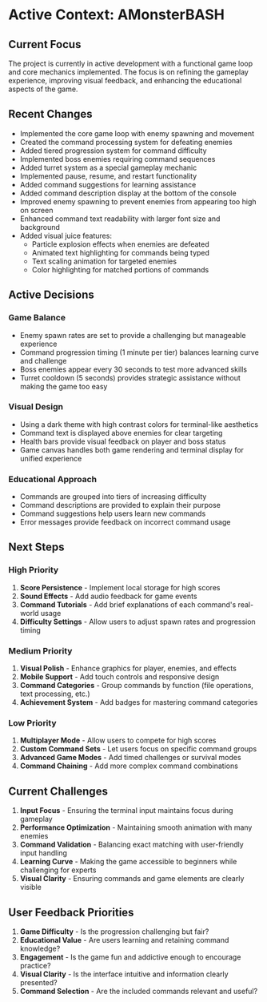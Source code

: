 # Active Context: AMonsterBASH

## Current Focus
The project is currently in active development with a functional game loop and core mechanics implemented. The focus is on refining the gameplay experience, improving visual feedback, and enhancing the educational aspects of the game.

## Recent Changes
- Implemented the core game loop with enemy spawning and movement
- Created the command processing system for defeating enemies
- Added tiered progression system for command difficulty
- Implemented boss enemies requiring command sequences
- Added turret system as a special gameplay mechanic
- Implemented pause, resume, and restart functionality
- Added command suggestions for learning assistance
- Added command description display at the bottom of the console
- Improved enemy spawning to prevent enemies from appearing too high on screen
- Enhanced command text readability with larger font size and background
- Added visual juice features:
  - Particle explosion effects when enemies are defeated
  - Animated text highlighting for commands being typed
  - Text scaling animation for targeted enemies
  - Color highlighting for matched portions of commands

## Active Decisions

### Game Balance
- Enemy spawn rates are set to provide a challenging but manageable experience
- Command progression timing (1 minute per tier) balances learning curve and challenge
- Boss enemies appear every 30 seconds to test more advanced skills
- Turret cooldown (5 seconds) provides strategic assistance without making the game too easy

### Visual Design
- Using a dark theme with high contrast colors for terminal-like aesthetics
- Command text is displayed above enemies for clear targeting
- Health bars provide visual feedback on player and boss status
- Game canvas handles both game rendering and terminal display for unified experience

### Educational Approach
- Commands are grouped into tiers of increasing difficulty
- Command descriptions are provided to explain their purpose
- Command suggestions help users learn new commands
- Error messages provide feedback on incorrect command usage

## Next Steps

### High Priority
1. **Score Persistence** - Implement local storage for high scores
2. **Sound Effects** - Add audio feedback for game events
3. **Command Tutorials** - Add brief explanations of each command's real-world usage
4. **Difficulty Settings** - Allow users to adjust spawn rates and progression timing

### Medium Priority
1. **Visual Polish** - Enhance graphics for player, enemies, and effects
2. **Mobile Support** - Add touch controls and responsive design
3. **Command Categories** - Group commands by function (file operations, text processing, etc.)
4. **Achievement System** - Add badges for mastering command categories

### Low Priority
1. **Multiplayer Mode** - Allow users to compete for high scores
2. **Custom Command Sets** - Let users focus on specific command groups
3. **Advanced Game Modes** - Add timed challenges or survival modes
4. **Command Chaining** - Add more complex command combinations

## Current Challenges

1. **Input Focus** - Ensuring the terminal input maintains focus during gameplay
2. **Performance Optimization** - Maintaining smooth animation with many enemies
3. **Command Validation** - Balancing exact matching with user-friendly input handling
4. **Learning Curve** - Making the game accessible to beginners while challenging for experts
5. **Visual Clarity** - Ensuring commands and game elements are clearly visible

## User Feedback Priorities

1. **Game Difficulty** - Is the progression challenging but fair?
2. **Educational Value** - Are users learning and retaining command knowledge?
3. **Engagement** - Is the game fun and addictive enough to encourage practice?
4. **Visual Clarity** - Is the interface intuitive and information clearly presented?
5. **Command Selection** - Are the included commands relevant and useful?
